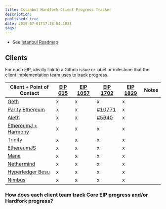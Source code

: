 ```yaml
---
title: Istanbul Hardfork Client Progress Tracker
description: 
published: true
date: 2019-07-01T17:38:54.103Z
tags: 
---
```


* See [Istanbul Roadmap](/roadmap/istanbul.md)

## Clients

For each EIP, ideally link to a Github issue or label or milestone that the client implementation team uses to track progress.

|Client + Point of Contact|[EIP 615](https://eips.ethereum.org/EIPS/eip-615)|[EIP 1057](https://eips.ethereum.org/EIPS/eip-1057)|[EIP 1702](https://eips.ethereum.org/EIPS/eip-1702)|[EIP 1829](https://eips.ethereum.org/EIPS/eip-1829)|Notes|
|---|---|---|---|---|---|
|[Geth](https://github.com/ethereum/go-ethereum)|x|x|x|x||
|[Parity Ethereum](https://github.com/paritytech/parity-ethereum)|x|x|[#10771](https://github.com/paritytech/parity-ethereum/pull/10771)|x||
|[Aleth](https://github.com/ethereum/aleth)|x|x|[#5640](https://github.com/ethereum/aleth/pull/5640)|x||
|[EthereumJ + Harmony](https://github.com/ethereum/ethereumj)|x|x|x|x||
|[Trinity](https://trinity.ethereum.org/)|x|x|x|x||
|[EthereumJS](https://ethereumjs.github.io/)|x|x|x|x||
|[Mana](https://github.com/mana-ethereum/mana)|x|x|x|x||
|[Nethermind](https://github.com/tkstanczak/nethermind)|x|x|x|x||
|[Hyperledger Besu](https://github.com/hyperledger/besu/)|x|x|x|x||
|[Nimbus](https://github.com/status-im/nimbus)|x|x|x|x||

### How does each client team track Core EIP progress and/or Hardfork progress?

